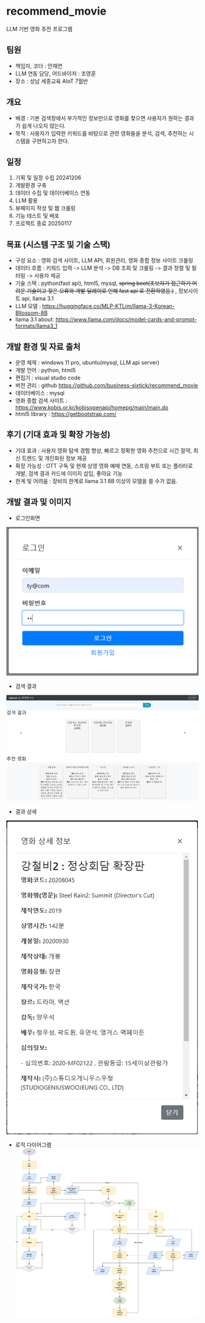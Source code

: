 # recommend_movie
LLM 기반 영화 추천 프로그램

## 팀원
- 책임자, 코더 : 안채연
- LLM 연동 담당, 어드바이저 : 조영훈
- 장소 : 성남 세종교육 AIoT 7월반

## 개요
- 배경 : 기본 검색창에서 부가적인 정보만으로 영화를 찾으면 사용자가 원하는 결과가 쉽게 나오지 않는다.
- 목적 : 사용자가 입력한 키워드를 바탕으로 관련 영화들을 분석, 검색, 추천하는 시스템을 구현하고자 한다. 


## 일정
1. 기획 및 일정 수립 20241206
2. 개발환경 구축
3. 데이터 수집 및 데이터베이스 연동
4. LLM 활용
5. 뷰페이지 작성 및 웹 크롤링
6. 기능 테스트 및 배포
7. 프로젝트 종료 20250117



## 목표 (시스템 구조 및 기술 스택)
- 구성 요소 : 영화 검색 사이트, LLM API, 회원관리, 영화 종합 정보 사이트 크롤링
- 데이터 흐름 : 키워드 입력 -> LLM 분석 -> DB 조회 및 크롤링 -> 결과 정렬 및 필터링 -> 사용자 제공 
- 기술 스택 : python(fast api), html5, mysql, ~~spring boot(초보자가 접근하기 어려운 기술이고 잦은 오류와 개발 딜레이로 인해 fast api 로 전환하였음.)~~ , 정보사이트 api, llama 3.1
- LLM 모델 : https://huggingface.co/MLP-KTLim/llama-3-Korean-Bllossom-8B
- llama 3.1 about: https://www.llama.com/docs/model-cards-and-prompt-formats/llama3_1



## 개발 환경 및 자료 출처 
- 운영 체제 : windows 11 pro, ubuntu(mysql, LLM api server)
- 개발 언어 : python, html5
- 편집기 : visual studio code
- 버전 관리 : github https://github.com/business-sixtick/recommend_movie
- 데이터베이스 : mysql 
- 영화 종합 검색 사이트 : https://www.kobis.or.kr/kobisopenapi/homepg/main/main.do
- html5 library : https://getbootstrap.com/

## 후기 (기대 효과 및 확장 가능성)
- 기대 효과 : 사용자 영화 탐색 경험 향상, 빠르고 정확한 영화 추천으로 시간 절약, 최신 트렌드 및 개인화된 정보 제공
- 확장 가능성 : OTT 구독 및 현재 상영 영화 예매 연동, 스프링 부트 또는 플러터로 개발, 검색 결과 카드에 이미지 삽입, 좋아요 기능
- 한계 및 어려움 : 장비의 한계로 llama 3.1 8B 이상의 모델을 쓸 수가 없음. 

## 개발 결과 및 이미지 
- 로그인화면

![로그인 화면](image/login_modal.png)

- 검색 결과 

![검색 결과](image/search_result.png)
- 결과 상세 

![결과 상세](image/movie_detail.png)
- 로직 다이어그램
![로직 다이어그램램](image/movie-sec.jpg)